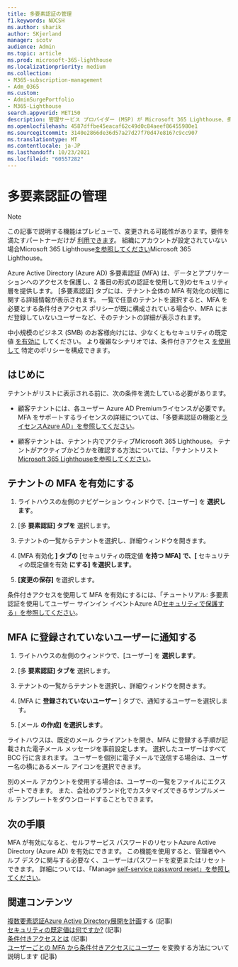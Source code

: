 ```yaml
---
title: 多要素認証の管理
f1.keywords: NOCSH
ms.author: sharik
author: SKjerland
manager: scotv
audience: Admin
ms.topic: article
ms.prod: microsoft-365-lighthouse
ms.localizationpriority: medium
ms.collection:
- M365-subscription-management
- Adm_O365
ms.custom:
- AdminSurgePortfolio
- M365-Lighthouse
search.appverid: MET150
description: 管理サービス プロバイダー (MSP) が Microsoft 365 Lighthouse、多要素認証を管理する方法について説明します。
ms.openlocfilehash: 4587dffbe45eacaf62c49d0c84aeef86455980e1
ms.sourcegitcommit: 3140e2866de36d57a27d27f70d47e8167c9cc907
ms.translationtype: MT
ms.contentlocale: ja-JP
ms.lasthandoff: 10/23/2021
ms.locfileid: "60557282"
---
```

# <a name="manage-multifactor-authentication"></a>多要素認証の管理

> [!NOTE]
> この記事で説明する機能はプレビューで、変更される可能性があります。要件を満たすパートナーだけが [利用できます](m365-lighthouse-requirements.md)。 組織にアカウントが設定されていない場合Microsoft 365 Lighthouse[を参照してください](m365-lighthouse-sign-up.md)Microsoft 365 Lighthouse。

Azure Active Directory (Azure AD) 多要素認証 (MFA) は、データとアプリケーションへのアクセスを保護し、2 番目の形式の認証を使用して別のセキュリティ層を提供します。 [多要素認証] タブには、テナント全体の MFA 有効化の状態に関する詳細情報が表示されます。 一覧で任意のテナントを選択すると、MFA を必要とする条件付きアクセス ポリシーが既に構成されている場合や、MFA にまだ登録していないユーザーなど、そのテナントの詳細が表示されます。

中小規模のビジネス (SMB) のお客様向けには、少なくともセキュリティの既定値 [を有効に](/azure/active-directory/fundamentals/concept-fundamentals-security-defaults) してください。 より複雑なシナリオでは、条件付きアクセス [を使用して](/azure/active-directory/conditional-access/overview) 特定のポリシーを構成できます。

## <a name="before-you-begin"></a>はじめに

テナントがリストに表示される前に、次の条件を満たしている必要があります。

- 顧客テナントには、各ユーザー Azure AD Premiumライセンスが必要です。 MFA をサポートするライセンスの詳細については、「多要素認証の機能と[ライセンスAzure AD」を参照してください](/azure/active-directory/authentication/concept-mfa-licensing)。

- 顧客テナントは、テナント内でアクティブMicrosoft 365 Lighthouse。 テナントがアクティブかどうかを確認する方法については、「テナントリスト[Microsoft 365 Lighthouseを参照してください](/microsoft-365/lighthouse/m365-lighthouse-tenant-list-overview)。

## <a name="enable-mfa-for-a-tenant"></a>テナントの MFA を有効にする

1. ライトハウスの左側のナビゲーション ウィンドウで、[ユーザー] を **選択します**。

2. [多 **要素認証] タブを** 選択します。

3. テナントの一覧からテナントを選択し、詳細ウィンドウを開きます。

4. [MFA 有効化 **] タブの** [セキュリティの既定値 **を持つ MFA] で、[** セキュリティの既定値を有効 **にする] を選択します**。

5. **[変更の保存]** を選択します。

条件付きアクセスを使用して MFA を有効にするには、「チュートリアル: 多要素認証を使用してユーザー サインイン イベントAzure AD[セキュリティで保護する」を参照してください](/azure/active-directory/authentication/tutorial-enable-azure-mfa)。

## <a name="notify-users-who-arent-registered-for-mfa"></a>MFA に登録されていないユーザーに通知する

1. ライトハウスの左側のウィンドウで、[ユーザー] を **選択します**。

2. [多 **要素認証] タブを** 選択します。

3. テナントの一覧からテナントを選択し、詳細ウィンドウを開きます。

4. [MFA に **登録されていないユーザー** ] タブで、通知するユーザーを選択します。

5. [メール **の作成] を選択します**。

ライトハウスは、既定のメール クライアントを開き、MFA に登録する手順が記載された電子メール メッセージを事前設定します。 選択したユーザーはすべて BCC 行に含まれます。 ユーザーを個別に電子メールで送信する場合は、ユーザー名の横にあるメール アイコンを選択できます。

別のメール アカウントを使用する場合は、ユーザーの一覧をファイルにエクスポートできます。 また、会社のブランド化でカスタマイズできるサンプルメール テンプレートをダウンロードすることもできます。

## <a name="next-steps"></a>次の手順

MFA が有効になると、セルフサービス パスワードのリセットAzure Active Directory (Azure AD) を有効にできます。 この機能を使用すると、管理者やヘルプ デスクに関与する必要なく、ユーザーはパスワードを変更またはリセットできます。 詳細については、「Manage [self-service password reset」を参照してください](m365-lighthouse-manage-sspr.md)。

## <a name="related-content"></a>関連コンテンツ

[複数要素認証Azure Active Directory展開を計画](/azure/active-directory/authentication/howto-mfa-getstarted)する (記事)\
[セキュリティの既定値は何ですか?](/azure/active-directory/fundamentals/concept-fundamentals-security-defaults) (記事)\
[条件付きアクセスとは](/azure/active-directory/conditional-access/overview) (記事)\
[ユーザーごとの MFA から条件付きアクセスにユーザー](/azure/active-directory/authentication/howto-mfa-getstarted#convert-users-from-per-user-mfa-to-conditional-access-based-mfa) を変換する方法について説明します (記事)
